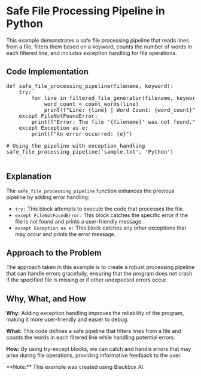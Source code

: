 # Safe File Processing Pipeline in Python

This example demonstrates a safe file processing pipeline that reads lines from a file, filters them based on a keyword, counts the number of words in each filtered line, and includes exception handling for file operations.

## Code Implementation

<pre>def safe_file_processing_pipeline(filename, keyword):
    try:
        for line in filtered_file_generator(filename, keyword):
            word_count = count_words(line)
            print(f"Line: {line} | Word Count: {word_count}")
    except FileNotFoundError:
        print(f"Error: The file '{filename}' was not found.")
    except Exception as e:
        print(f"An error occurred: {e}")

# Using the pipeline with exception handling
safe_file_processing_pipeline('sample.txt', 'Python')
    </pre>

## Explanation

The `safe_file_processing_pipeline` function enhances the previous pipeline by adding error handling:

*   `try:` This block attempts to execute the code that processes the file.
*   `except FileNotFoundError:` This block catches the specific error if the file is not found and prints a user-friendly message.
*   `except Exception as e:` This block catches any other exceptions that may occur and prints the error message.

## Approach to the Problem

The approach taken in this example is to create a robust processing pipeline that can handle errors gracefully, ensuring that the program does not crash if the specified file is missing or if other unexpected errors occur.

## Why, What, and How

**Why:** Adding exception handling improves the reliability of the program, making it more user-friendly and easier to debug.

**What:** This code defines a safe pipeline that filters lines from a file and counts the words in each filtered line while handling potential errors.

**How:** By using try-except blocks, we can catch and handle errors that may arise during file operations, providing informative feedback to the user.

<div class="note">**Note:** This example was created using Blackbox AI.</div>